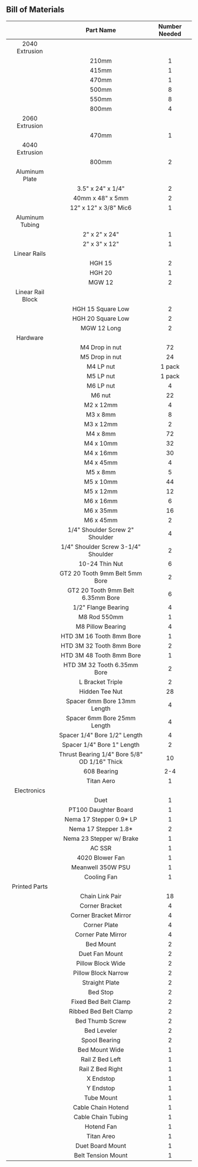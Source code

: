 ## Bill of Materials

|  | Part Name | Number Needed |
|:---:|:---:|:---:|
| 2040 Extrusion |  |  |
|  | 210mm | 1 |
|  | 415mm | 1 |
|  | 470mm | 1 |
|  | 500mm | 8 |
|  | 550mm | 8 |
|  | 800mm | 4 |
| 2060 Extrusion |  |  |
|  | 470mm | 1 |
| 4040 Extrusion |  |  |
|  | 800mm | 2 |
| Aluminum Plate |  |  |
|  | 3.5" x 24" x 1/4" | 2 |
|  | 40mm x 48" x 5mm | 2 |
|  | 12" x 12" x 3/8" Mic6 | 1 |
|Aluminum Tubing|  |  |
|  | 2" x 2" x 24" | 1 |
|  | 2" x 3" x 12" | 1 |
| Linear Rails |  |  |
|  | HGH 15 | 2 |
|  | HGH 20 | 1 |
|  | MGW 12 | 2 |
| Linear Rail Block |  |  |
|  | HGH 15 Square Low | 2 |
|  | HGH 20 Square Low | 2 |
|  | MGW 12 Long | 2 |
| Hardware |  |  |
|  | M4 Drop in nut | 72 |
|  | M5 Drop in nut | 24 |
|  | M4 LP nut | 1 pack |
|  | M5 LP nut | 1 pack |
|  | M6 LP nut | 4 |
|  | M6 nut | 22 |
|  | M2 x 12mm | 4 |
|  | M3 x 8mm | 8 |
|  | M3 x 12mm | 2 |
|  | M4 x 8mm | 72 |
|  | M4 x 10mm | 32 |
|  | M4 x 16mm | 30 |
|  | M4 x 45mm | 4 |
|  | M5 x 8mm | 5 |
|  | M5 x 10mm | 44 |
|  | M5 x 12mm | 12 |
|  | M6 x 16mm | 6 |
|  | M6 x 35mm | 16 |
|  | M6 x 45mm | 2 |
|  | 1/4" Shoulder Screw 2" Shoulder | 4 |
|  | 1/4" Shoulder Screw 3-1/4" Shoulder | 2 |
|  | 10-24 Thin Nut | 6 |
|  | GT2 20 Tooth 9mm Belt 5mm Bore | 2 |
|  | GT2 20 Tooth 9mm Belt 6.35mm Bore | 6 |
|  | 1/2" Flange Bearing | 4 |
|  | M8 Rod 550mm | 1 |
|  | M8 Pillow Bearing | 4 |
|  | HTD 3M 16 Tooth 8mm Bore | 1 |
|  | HTD 3M 32 Tooth 8mm Bore | 2 |
|  | HTD 3M 48 Tooth 8mm Bore | 1 |
|  | HTD 3M 32 Tooth 6.35mm Bore | 2 |
|  | L Bracket Triple | 2 |
|  | Hidden Tee Nut | 28 |
|  | Spacer 6mm Bore 13mm Length | 4 |
|  | Spacer 6mm Bore 25mm Length | 4 |
|  | Spacer 1/4" Bore 1/2" Length | 4 |
|  | Spacer 1/4" Bore 1" Length | 2 |
|  | Thrust Bearing 1/4" Bore 5/8" OD 1/16" Thick | 10 |
|  | 608 Bearing | 2-4 |
|  | Titan Aero | 1 |
| Electronics |  |  |
|  | Duet | 1 |
|  | PT100 Daughter Board | 1 |
|  | Nema 17 Stepper 0.9* LP | 1 |
|  | Nema 17 Stepper 1.8* | 2 |
|  | Nema 23 Stepper w/ Brake | 1 |
|  | AC SSR | 1 |
|  | 4020 Blower Fan | 1 |
|  | Meanwell 350W PSU | 1 |
|  | Cooling Fan | 1 |
| Printed Parts |  |  |
|  | Chain Link Pair | 18 |
|  | Corner Bracket | 4 |
|  | Corner Bracket Mirror | 4 |
|  | Corner Plate | 4 |
|  | Corner Pate Mirror | 4 |
|  | Bed Mount | 2 |
|  | Duet Fan Mount | 2 |
|  | Pillow Block Wide | 2 |
|  | Pillow Block Narrow | 2 |
|  | Straight Plate | 2 |
|  | Bed Stop | 2 |
|  | Fixed Bed Belt Clamp | 2 |
|  | Ribbed Bed Belt Clamp | 2 |
|  | Bed Thumb Screw | 2 |
|  | Bed Leveler | 2 |
|  | Spool Bearing | 2 |
|  | Bed Mount Wide | 1 |
|  | Rail Z Bed Left | 1 |
|  | Rail Z Bed Right | 1 |
|  | X Endstop | 1 |
|  | Y Endstop | 1 |
|  | Tube Mount | 1 |
|  | Cable Chain Hotend | 1 |
|  | Cable Chain Tubing | 1 |
|  | Hotend Fan | 1 |
|  | Titan Areo | 1 |
|  | Duet Board Mount | 1 |
|  | Belt Tension Mount | 1 |